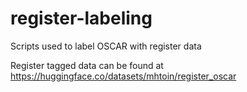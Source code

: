 # register-labeling

Scripts used to label OSCAR with register data

Register tagged data can be found at https://huggingface.co/datasets/mhtoin/register_oscar
